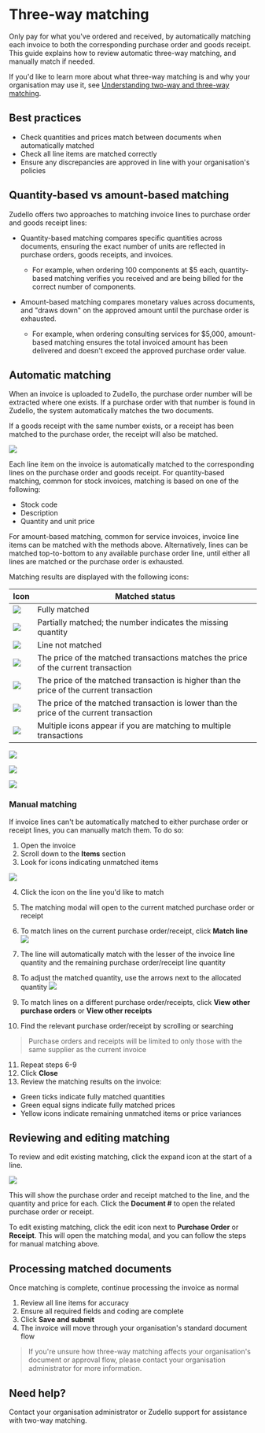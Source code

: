 # Three-way matching

Only pay for what you've ordered and received, by automatically matching each invoice to both the corresponding purchase order and goods receipt. This guide explains how to review automatic three-way matching, and manually match if needed.

If you'd like to learn more about what three-way matching is and why your organisation may use it, see [Understanding two-way and three-way matching](understanding-two-way-and-three-way-matching.md).

## Best practices

- Check quantities and prices match between documents when automatically matched
- Check all line items are matched correctly
- Ensure any discrepancies are approved in line with your organisation's policies

## Quantity-based vs amount-based matching

Zudello offers two approaches to matching invoice lines to purchase order and goods receipt lines:

- Quantity-based matching compares specific quantities across documents, ensuring the exact number of units are reflected in purchase orders, goods receipts, and invoices. 
	- For example, when ordering 100 components at $5 each, quantity-based matching verifies you received and are being billed for the correct number of components.

- Amount-based matching compares monetary values across documents, and "draws down" on the approved amount until the purchase order is exhausted.
	- For example, when ordering consulting services for $5,000, amount-based matching ensures the total invoiced amount has been delivered and doesn't exceed the approved purchase order value.

## Automatic matching

When an invoice is uploaded to Zudello, the purchase order number will be extracted where one exists. If a purchase order with that number is found in Zudello, the system automatically matches the two documents. 

If a goods receipt with the same number exists, or a receipt has been matched to the purchase order, the receipt will also be matched.

![](../images/CleanShot%202025-04-04%20at%2008.42.56.png)

Each line item on the invoice is automatically matched to the corresponding lines on the purchase order and goods receipt. For quantity-based matching, common for stock invoices, matching is based on one of the following:
- Stock code
- Description
- Quantity and unit price

For amount-based matching, common for service invoices, invoice line items can be matched with the methods above. Alternatively, lines can be matched top-to-bottom to any available purchase order line, until either all lines are matched or the purchase order is exhausted.

Matching results are displayed with the following icons:

| Icon                                                         | Matched status                                                                           |
| ------------------------------------------------------------ | ---------------------------------------------------------------------------------------- |
| ![](../images/CleanShot%202025-04-04%20at%2009.20.31@2x.jpg) | Fully matched                                                                            |
| ![](../images/rrrrrrrrrr%201.jpg)                            | Partially matched; the number indicates the missing quantity                             |
| ![](../images/bgerwqrwfrgfwrq3frgf.jpg)                      | Line not matched                                                                         |
| ![](../images/Untitled.jpg)                                  | The price of the matched transactions matches the price of the current transaction       |
| ![](../images/CleanShot%202025-04-04%20at%2009.31.57@2x.jpg) | The price of the matched transaction is higher than the price of the current transaction |
| ![](../images/CleanShot%202025-04-04%20at%2009.31.42@2x.jpg) | The price of the matched transaction is lower than the price of the current transaction  |
| ![](../images/CleanShot%202025-04-04%20at%2009.38.34@2x.jpg) | Multiple icons appear if you are matching to multiple transactions                       |


![](../images/CleanShot%202025-03-07%20at%2008.59.53@2x.png)

![](../images/CleanShot%202025-03-07%20at%2008.59.28@2x.png)

![](../images/CleanShot%202025-03-07%20at%2008.58.55@2x.png)

### Manual matching

If invoice lines can't be automatically matched to either purchase order or receipt lines, you can manually match them. To do so:

1. Open the invoice
2. Scroll down to the **Items** section
3. Look for icons indicating unmatched items
   
![](../images/CleanShot%202025-03-07%20at%2007.51.54@2x%201.png)
   
4. Click the icon on the line you'd like to match
5. The matching modal will open to the current matched purchase order or receipt
6. To match lines on the current purchase order/receipt, click **Match line**
   ![](../images/CleanShot%202025-03-07%20at%2007.39.36@2x.png)
   
7. The line will automatically match with the lesser of the invoice line quantity and the remaining purchase order/receipt line quantity
8. To adjust the matched quantity, use the arrows next to the allocated quantity
   ![](../images/CleanShot%202025-03-07%20at%2007.42.50@2x.png)
   
9. To match lines on a different purchase order/receipts, click **View other purchase orders** or **View other receipts**
10. Find the relevant purchase order/receipt by scrolling or searching
 > Purchase orders and receipts will be limited to only those with the same supplier as the current invoice
11. Repeat steps 6-9
12. Click **Close**
13. Review the matching results on the invoice:
   - Green ticks indicate fully matched quantities
   - Green equal signs indicate fully matched prices
   - Yellow icons indicate remaining unmatched items or price variances

## Reviewing and editing matching

To review and edit existing matching, click the expand icon at the start of a line.

![](../images/CleanShot%202025-03-09%20at%2008.31.34@2x.png)

This will show the purchase order and receipt matched to the line, and the quantity and price for each. Click the **Document #** to open the related purchase order or receipt.

To edit existing matching, click the edit icon next to **Purchase Order** or **Receipt**. This will open the matching modal, and you can follow the steps for manual matching above. 

## Processing matched documents

Once matching is complete, continue processing the invoice as normal

1. Review all line items for accuracy
2. Ensure all required fields and coding are complete
3. Click **Save and submit**
4. The invoice will move through your organisation's standard document flow
   
> If you're unsure how three-way matching affects your organisation's document or approval flow, please contact your organisation administrator for more information. 

## Need help?

Contact your organisation administrator or Zudello support for assistance with two-way matching.